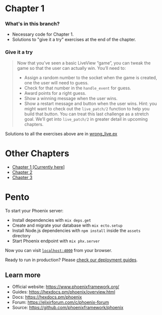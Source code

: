 # Chapter 1

### What's in this branch?

- Necessary code for Chapter 1.
- Solutions to "give it a try" exercises at the end of the chapter.

### Give it a try

> Now that you’ve seen a basic LiveView “game”, you can tweak the game so that the user can actually win. You’ll need to:
> 
> - Assign a random number to the socket when the game is created, one the user will need to guess.
> - Check for that number in the `handle_event` for guess.
> - Award points for a right guess.
> - Show a winning message when the user wins.
> - Show a restart message and button when the user wins. Hint: you might want to check out the `live_patch/2` function to help you build that button. You can treat this last challenge as a stretch goal. We’ll get into `live_patch/2` in greater detail in upcoming chapters.

Solutions to all the exercises above are in [wrong_live.ex](/lib/pento_web/live/wrong_live.ex)

# Other Chapters

- [Chapter 1 [Currently here]](https://github.com/andreyuhai/programming-phoenix-liveview/tree/chapter1)
- [Chapter 2](https://github.com/andreyuhai/programming-phoenix-liveview/tree/chapter2)
- [Chapter 3](https://github.com/andreyuhai/programming-phoenix-liveview/tree/chapter3)

# Pento

To start your Phoenix server:

  * Install dependencies with `mix deps.get`
  * Create and migrate your database with `mix ecto.setup`
  * Install Node.js dependencies with `npm install` inside the `assets` directory
  * Start Phoenix endpoint with `mix phx.server`

Now you can visit [`localhost:4000`](http://localhost:4000) from your browser.

Ready to run in production? Please [check our deployment guides](https://hexdocs.pm/phoenix/deployment.html).

## Learn more

  * Official website: https://www.phoenixframework.org/
  * Guides: https://hexdocs.pm/phoenix/overview.html
  * Docs: https://hexdocs.pm/phoenix
  * Forum: https://elixirforum.com/c/phoenix-forum
  * Source: https://github.com/phoenixframework/phoenix
